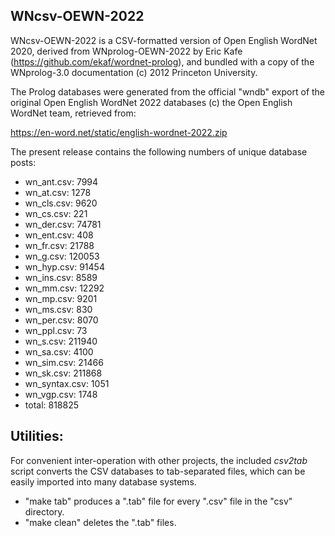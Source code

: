 ## WNcsv-OEWN-2022

WNcsv-OEWN-2022 is a CSV-formatted version of Open English WordNet 2020,
derived from WNprolog-OEWN-2022 by Eric Kafe 
(https://github.com/ekaf/wordnet-prolog), and
bundled with a copy of the WNprolog-3.0 documentation 
(c) 2012 Princeton University.

The Prolog databases were generated from the official "wndb" export
of the original Open English WordNet 2022 databases 
(c) the Open English WordNet team, retrieved from:

https://en-word.net/static/english-wordnet-2022.zip

The present release contains the following numbers of
unique database posts:

- wn_ant.csv: 7994
- wn_at.csv: 1278
- wn_cls.csv: 9620
- wn_cs.csv: 221
- wn_der.csv: 74781
- wn_ent.csv: 408
- wn_fr.csv: 21788
- wn_g.csv: 120053
- wn_hyp.csv: 91454
- wn_ins.csv: 8589
- wn_mm.csv: 12292
- wn_mp.csv: 9201
- wn_ms.csv: 830
- wn_per.csv: 8070
- wn_ppl.csv: 73
- wn_s.csv: 211940
- wn_sa.csv: 4100
- wn_sim.csv: 21466
- wn_sk.csv: 211868
- wn_syntax.csv: 1051
- wn_vgp.csv: 1748
- total: 818825


## Utilities:

For convenient inter-operation with other projects, the included _csv2tab_ script
converts the CSV databases to tab-separated files, which can be easily imported
into many database systems.

- "make tab" produces a ".tab" file for every ".csv" file in the "csv" directory.
- "make clean" deletes the ".tab" files.
